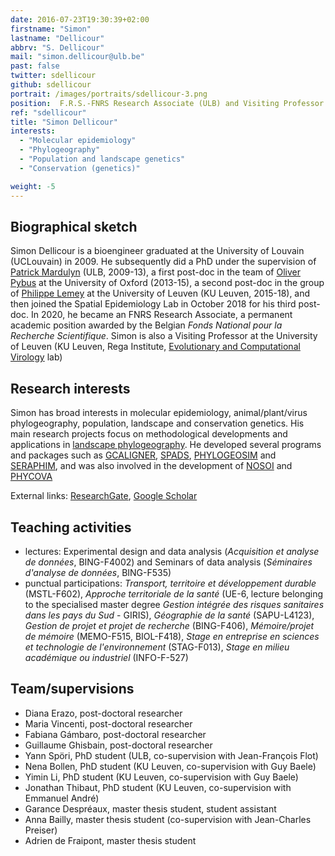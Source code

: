 ```yaml
---
date: 2016-07-23T19:30:39+02:00
firstname: "Simon"
lastname: "Dellicour"
abbrv: "S. Dellicour"
mail: "simon.dellicour@ulb.be"
past: false
twitter: sdellicour
github: sdellicour
portrait: /images/portraits/sdellicour-3.png
position:  F.R.S.-FNRS Research Associate (ULB) and Visiting Professor (KU Leuven)
ref: "sdellicour"
title: "Simon Dellicour"
interests:
  - "Molecular epidemiology"
  - "Phylogeography"
  - "Population and landscape genetics"
  - "Conservation (genetics)"

weight: -5
---
```


## Biographical sketch

Simon Dellicour is a bioengineer graduated at the University of Louvain (UCLouvain) in 2009. He subsequently did a PhD under the supervision of [Patrick Mardulyn](http://ebe.ulb.ac.be/ebe/Mardulyn.html) (ULB, 2009-13), a first post-doc in the team of [Oliver Pybus](http://evolve.zoo.ox.ac.uk/Evolve/Home.html) at the University of Oxford (2013-15), a second post-doc in the group of [Philippe Lemey](https://rega.kuleuven.be/cev/ecv/staff-members/00036765) at the University of Leuven (KU Leuven, 2015-18), and then joined the Spatial Epidemiology Lab in October 2018 for his third post-doc. In 2020, he became an FNRS Research Associate, a permanent academic position awarded by the Belgian *Fonds National pour la Recherche Scientifique*. Simon is also a Visiting Professor at the University of Leuven (KU Leuven, Rega Institute, [Evolutionary and Computational Virology](https://rega.kuleuven.be/cev/ecv) lab)

## Research interests

Simon has broad interests in molecular epidemiology, animal/plant/virus phylogeography, population, landscape and conservation genetics. His main research projects focus on methodological developments and applications in [landscape phylogeography](http://spell.ulb.be/subject/landscape-phylogeography/). He developed several programs and packages such as [GCALIGNER](http://ebe.ulb.ac.be/ebe/GCAligner.html), [SPADS](http://ebe.ulb.ac.be/ebe/SPADS.html),  [PHYLOGEOSIM](http://ebe.ulb.ac.be/ebe/PhyloGeoSim.html) and [SERAPHIM](https://github.com/sdellicour/seraphim), and was also involved in the development of [NOSOI](https://github.com/slequime/nosoi) and [PHYCOVA](https://rega.kuleuven.be/cev/ecv/software/Software)

External links: [ResearchGate](https://www.researchgate.net/profile/Simon_Dellicour), [Google Scholar](https://scholar.google.be/citations?user=Z4e2EgwAAAAJ&hl=fr)

## Teaching activities

- lectures: Experimental design and data analysis (*Acquisition et analyse de données*, BING-F4002) and Seminars of data analysis (*Séminaires d'analyse de données*, BING-F535)
- punctual participations: *Transport, territoire et développement durable* (MSTL-F602), *Approche territoriale de la santé* (UE-6, lecture belonging to the specialised master degree *Gestion intégrée des risques sanitaires dans les pays du Sud* - GIRIS), *Géographie de la santé* (SAPU-L4123), *Gestion de projet et projet de recherche* (BING-F406), *Mémoire/projet de mémoire* (MEMO-F515, BIOL-F418), *Stage en entreprise en sciences et technologie de l'environnement* (STAG-F013), *Stage en milieu académique ou industriel* (INFO-F-527)

## Team/supervisions

- Diana Erazo, post-doctoral researcher
- Maria Vincenti, post-doctoral researcher
- Fabiana Gámbaro, post-doctoral researcher
- Guillaume Ghisbain, post-doctoral researcher
- Yann Spöri, PhD student (ULB, co-supervision with Jean-François Flot)
- Nena Bollen, PhD student (KU Leuven, co-supervision with Guy Baele)
- Yimin Li, PhD student (KU Leuven, co-supervision with Guy Baele)
- Jonathan Thibaut, PhD student (KU Leuven, co-supervision with Emmanuel André)
- Garance Despréaux, master thesis student, student assistant
- Anna Bailly, master thesis student (co-supervision with Jean-Charles Preiser)
- Adrien de Fraipont, master thesis student

